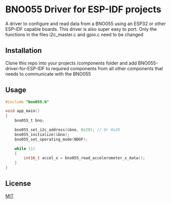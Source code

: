 # BNO055 Driver for ESP-IDF projects

A driver to configure and read data from a BNO055 using an ESP32 or other ESP-IDF capable boards.
This driver is also super easy to port. Only the functions in the files i2c_master.c and gpio.c need to be changed

## Installation

Clone this repo into your projects /components folder and add BNO055-driver-for-ESP-IDF to required components from all other components that needs to communicate with the BNO055

## Usage

```c
#include "bno055.h"

void app_main()
{
    bno055_t bno;

    bno055_set_i2c_address(&bno, 0x29); // Or 0x28
    bno055_initialize(&bno);
    bno055_set_operating_mode(NDOF);

    while (1)
    {
        int16_t accel_x = bno055_read_accelerometer_x_data();
    }
}
```

## License

[MIT](https://choosealicense.com/licenses/mit/)